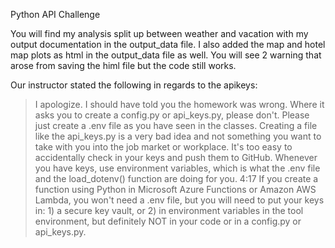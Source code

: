 Python API Challenge

You will find my analysis split up between weather and vacation with my output documentation in the output_data file. I also added the map and hotel map plots as html in the output_data file as well. You will see 2 warning that arose from saving the himl file but the code still works. 

Our instructor stated the following in regards to the apikeys:
>  I apologize. I should have told you the homework was wrong. Where it asks you to create a config.py or api_keys.py, please don't. Please just create a .env file as you have seen in the classes. Creating a file like the api_keys.py is a very bad idea and not something you want to take with you into the job market or workplace. It's too easy to accidentally check in your keys and push them to GitHub.
Whenever you have keys, use environment variables, which is what the .env file and the load_dotenv() function are doing for you.
4:17
If you create a function using Python in Microsoft Azure Functions or Amazon AWS Lambda, you won't need a .env file, but you will need to put your keys in: 1) a secure key vault, or 2) in environment variables in the tool environment, but definitely NOT in your code or in a config.py or api_keys.py.

